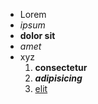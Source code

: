 *   Lorem
*   _ipsum_
*   **dolor sit**
*   _amet_
*   xyz
    1.  **consectetur**
    2.  **_adipisicing_**
    3.  [elit](https://example.com/)
